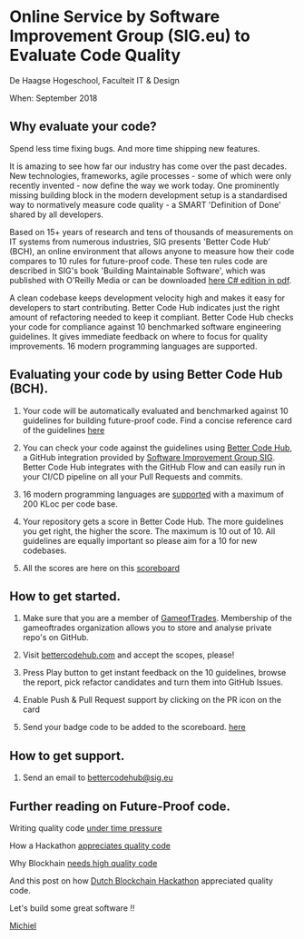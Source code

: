 
<h1>Online Service by Software Improvement Group (SIG.eu) to Evaluate Code Quality</h1>

De Haagse Hogeschool, Faculteit IT & Design

When: September 2018


## Why evaluate your code? 

Spend less time fixing bugs. And more time shipping new features.

It is amazing to see how far our industry has come over the past decades. New technologies, frameworks, agile processes - some of which were only recently invented - now define the way we work today. One prominently missing building block in the modern development setup is a standardised way to normatively measure code quality - a SMART 'Definition of Done' shared by all developers.

Based on 15+ years of research and tens of thousands of measurements on IT systems from numerous industries, SIG presents 'Better Code Hub’ (BCH), an online environment that allows anyone to measure how their code compares to 10 rules for future-proof code. These ten rules code are described in SIG's book 'Building Maintainable Software', which was published with O'Reilly Media or can be downloaded [here C# edition in pdf](https://www.sig.eu/wp-content/uploads/2017/02/Building_Maintainable_Software_C_Sharp_SIG.pdf).

A clean codebase keeps development velocity high and makes it easy for developers to start contributing. Better Code Hub indicates just the right amount of refactoring needed to keep it compliant.
Better Code Hub checks your code for compliance against 10 benchmarked software engineering guidelines. It gives immediate feedback on where to focus for quality improvements. 16 modern programming languages are supported.

## Evaluating your code by using Better Code Hub (BCH).

1. Your code will be automatically evaluated and benchmarked against 10 guidelines for building future-proof code. Find a concise reference card of the guidelines [here](https://cdn-images-1.medium.com/max/1200/1*TS-ZTeI7sQS7dy_AlMqSXQ.png)

2. You can check your code against the guidelines using [Better Code Hub](https://bettercodehub.com), a GitHub integration provided by [Software Improvement Group SIG](https://www.sig.eu/better-code-hub/). Better Code Hub integrates with the GitHub Flow and can easily run in your CI/CD pipeline on all your Pull Requests and commits.

3. 16 modern programming languages are [supported](https://bettercodehub.com/docs/configuration-manual) with a maximum of 200 KLoc per code base.

4. Your repository gets a score in Better Code Hub. The more guidelines you get right, the higher the score. The maximum is 10 out of 10. All guidelines are equally important so please aim for a 10 for new codebases.

5. All the scores are here on this [scoreboard](https://beyondbankingdays.github.io/scoreboard)


## How to get started.

1. Make sure that you are a member of [GameofTrades](https://github.com/gameoftrades). Membership of the gameoftrades organization allows you to store and analyse private repo's on GitHub.

2. Visit [bettercodehub.com](https://bettercodehub.com) and accept the scopes, please!

3. Press Play button to get instant feedback on the 10 guidelines, browse the report, pick refactor candidates and turn them into GitHub Issues.

4. Enable Push & Pull Request support by clicking on the PR icon on the card

5. Send your badge code to be added to the scoreboard. [here](https://beyondbankingdays.github.io/scoreboard)


## How to get support.

1. Send an email to bettercodehub@sig.eu


## Further reading on Future-Proof code.

Writing quality code [under time pressure](https://hackernoon.com/writing-quality-code-under-time-pressure-62ebeb5f39c5)

How a Hackathon [appreciates quality code](https://dev.to/jstvssr/how-a-hackathon-appreciates-quality-code)

Why Blockhain [needs high quality code ](https://medium.com/@jstvssr/why-blockchain-needs-future-proof-code-cb09b39175e1#.bqfmcig55)

And this post on how [Dutch Blockchain Hackathon](https://dev.to/jstvssr/how-a-hackathon-appreciates-quality-code) appreciated quality code.



Let's build some great software !!

[Michiel](https://github.com/michielcuijpers)

